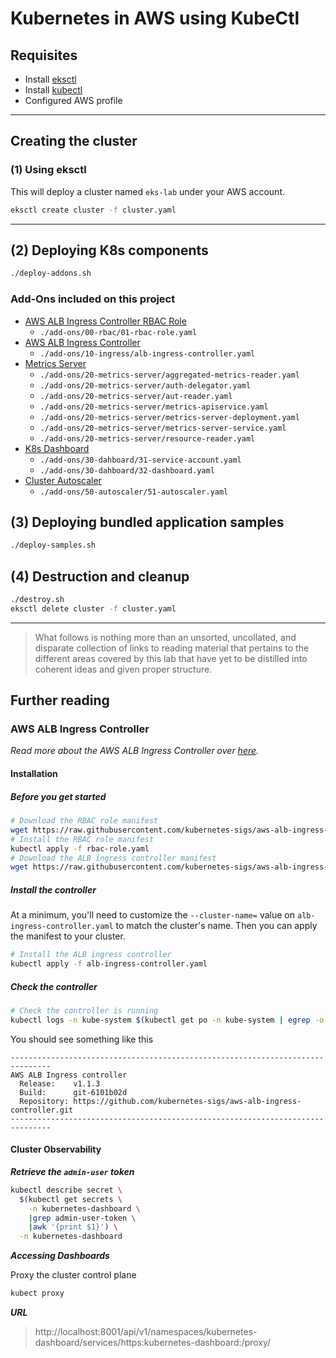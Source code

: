 # Kubernetes in AWS using KubeCtl

## Requisites

- Install [eksctl](https://eksctl.io/)
- Install [kubectl](https://kubernetes.io/docs/tasks/tools/install-kubectl/)
- Configured AWS profile

---

## Creating the cluster

### (1) Using eksctl

This will deploy a cluster named `eks-lab` under your AWS account.

```bash
eksctl create cluster -f cluster.yaml
```

---

## (2) Deploying K8s components

```bash
./deploy-addons.sh
```

### Add-Ons included on this project

- [AWS ALB Ingress Controller RBAC Role](https://kubernetes-sigs.github.io/aws-alb-ingress-controller/guide/controller/setup/#installation)
  - `./add-ons/00-rbac/01-rbac-role.yaml`
- [AWS ALB Ingress Controller](https://kubernetes-sigs.github.io/aws-alb-ingress-controller/guide/controller/setup/#installation)
  - `./add-ons/10-ingress/alb-ingress-controller.yaml`
- [Metrics Server](https://kubernetes.io/docs/tasks/debug-application-cluster/resource-metrics-pipeline/)
  - `./add-ons/20-metrics-server/aggregated-metrics-reader.yaml`
  - `./add-ons/20-metrics-server/auth-delegator.yaml`
  - `./add-ons/20-metrics-server/aut-reader.yaml`
  - `./add-ons/20-metrics-server/metrics-apiservice.yaml`
  - `./add-ons/20-metrics-server/metrics-server-deployment.yaml`
  - `./add-ons/20-metrics-server/metrics-server-service.yaml`
  - `./add-ons/20-metrics-server/resource-reader.yaml`
- [K8s Dashboard](https://kubernetes.io/docs/tasks/access-application-cluster/web-ui-dashboard/)
  - `./add-ons/30-dahboard/31-service-account.yaml`
  - `./add-ons/30-dahboard/32-dashboard.yaml`
- [Cluster Autoscaler](https://docs.aws.amazon.com/eks/latest/userguide/cluster-autoscaler.html)
  - `./add-ons/50-autoscaler/51-autoscaler.yaml`

## (3) Deploying bundled application samples

```bash
./deploy-samples.sh
```

## (4) Destruction and cleanup

```bash
./destroy.sh
eksctl delete cluster -f cluster.yaml
```

---
> What follows  is nothing more than an unsorted, uncollated, and disparate collection of links to reading material that pertains to the different areas covered by this lab that have yet to be distilled into coherent ideas and given proper structure.

## Further reading

### AWS ALB Ingress Controller

_Read more about the AWS ALB Ingress Controller over [here](https://kubernetes-sigs.github.io/aws-alb-ingress-controller/guide/controller/setup/)._

#### Installation

##### Before you get started

```bash
# Download the RBAC role manifest
wget https://raw.githubusercontent.com/kubernetes-sigs/aws-alb-ingress-controller/v1.1.3/docs/examples/rbac-role.yaml
# Install the RBAC role manifest
kubectl apply -f rbac-role.yaml
# Download the ALB ingress controller manifest
wget https://raw.githubusercontent.com/kubernetes-sigs/aws-alb-ingress-controller/v1.1.3/docs/examples/alb-ingress-controller.yaml
```

##### Install the controller

At a minimum, you'll need to customize the `--cluster-name=` value on `alb-ingress-controller.yaml` to match the cluster's name. Then you can apply the manifest to your cluster.

```bash
# Install the ALB ingress controller
kubectl apply -f alb-ingress-controller.yaml
```

##### Check the controller

```bash
# Check the controller is running
kubectl logs -n kube-system $(kubectl get po -n kube-system | egrep -o "alb-ingress[a-zA-Z0-9-]+")
```

You should see something like this

```text
-------------------------------------------------------------------------------
AWS ALB Ingress controller
  Release:    v1.1.3
  Build:      git-6101b02d
  Repository: https://github.com/kubernetes-sigs/aws-alb-ingress-controller.git
-------------------------------------------------------------------------------
```

#### Cluster Observability

***Retrieve the `admin-user` token***

```bash
kubectl describe secret \
  $(kubectl get secrets \
    -n kubernetes-dashboard \
    |grep admin-user-token \
    |awk '{print $1}') \
  -n kubernetes-dashboard
```

***Accessing Dashboards***

Proxy the cluster control plane

```bash
kubect proxy
```

***URL***

> http://localhost:8001/api/v1/namespaces/kubernetes-dashboard/services/https:kubernetes-dashboard:/proxy/